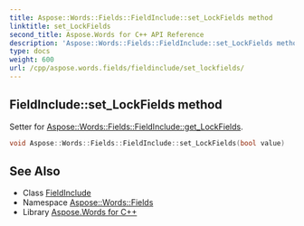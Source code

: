 ```yaml
---
title: Aspose::Words::Fields::FieldInclude::set_LockFields method
linktitle: set_LockFields
second_title: Aspose.Words for C++ API Reference
description: 'Aspose::Words::Fields::FieldInclude::set_LockFields method. Setter for Aspose::Words::Fields::FieldInclude::get_LockFields in C++.'
type: docs
weight: 600
url: /cpp/aspose.words.fields/fieldinclude/set_lockfields/
---
```

## FieldInclude::set_LockFields method


Setter for [Aspose::Words::Fields::FieldInclude::get_LockFields](../get_lockfields/).

```cpp
void Aspose::Words::Fields::FieldInclude::set_LockFields(bool value)
```

## See Also

* Class [FieldInclude](../)
* Namespace [Aspose::Words::Fields](../../)
* Library [Aspose.Words for C++](../../../)
